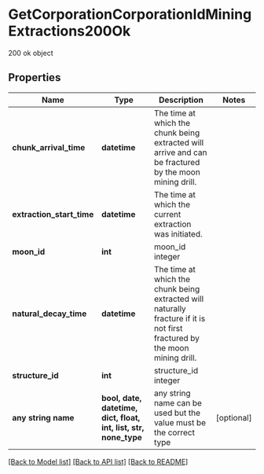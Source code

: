 # GetCorporationCorporationIdMiningExtractions200Ok

200 ok object

## Properties
Name | Type | Description | Notes
------------ | ------------- | ------------- | -------------
**chunk_arrival_time** | **datetime** | The time at which the chunk being extracted will arrive and can be fractured by the moon mining drill.  | 
**extraction_start_time** | **datetime** | The time at which the current extraction was initiated.  | 
**moon_id** | **int** | moon_id integer | 
**natural_decay_time** | **datetime** | The time at which the chunk being extracted will naturally fracture if it is not first fractured by the moon mining drill.  | 
**structure_id** | **int** | structure_id integer | 
**any string name** | **bool, date, datetime, dict, float, int, list, str, none_type** | any string name can be used but the value must be the correct type | [optional]

[[Back to Model list]](../README.md#documentation-for-models) [[Back to API list]](../README.md#documentation-for-api-endpoints) [[Back to README]](../README.md)


